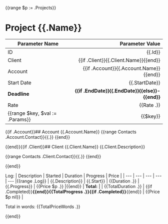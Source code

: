 {{range $p := .Projects}}
# Project {{.Name}}
| Parameter Name | Parameter Value |
| - | -: |
| ID | {{.Id}} |
| Client | {{if .Client}}{{.Client.Name}}{{end}} |
| Account | {{if .Account}}{{.Account.Name}}{{end}} |
| Start Date | {{.StartDate}} |
| **Deadline** | **{{if .EndDate}}{{.EndDate}}{{else}}-{{end}}** |
| Rate | {{Rate .}} |
{{range $key, $val := .Params}}| {{$key}} | {{$val}} |{{end}}

{{if .Account}}## Account {{.Account.Name}}
{{range Contacts .Account.Contact}}{{.}}
{{end}}

{{end}}{{if .Client}}## Client {{.Client.Name}}
{{.Client.Description}}

{{range Contacts .Client.Contact}}{{.}}
{{end}}

{{end}}


Log:
| Description         | Started           | Duration | Progress | Price      |
| --- | --- | --- | --- | --- |{{range .Log}}
| {{.Description}} | {{.Start}} | {{Duration .}} | {{.Progress}} | {{Price $p .}} |{{end}}
| **Total:** |   | {{TotalDuration .}} | {{if .Completed}}**{{end}}{{TotalProgress .}}{{if .Completed}}**{{end}} | {{Price $p nil}} |

Total in words: {{TotalPriceWords .}}

{{end}}